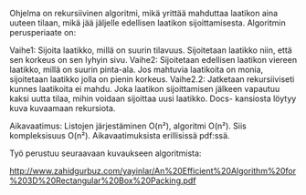 Ohjelma on rekursiivinen algoritmi, mikä yrittää mahduttaa laatikon aina uuteen tilaan, mikä jää jäljelle edellisen laatikon sijoittamisesta. Algoritmin perusperiaate on:

Vaihe1: Sijoita laatikko, millä on suurin tilavuus. Sijoitetaan laatikko niin, että sen korkeus on sen lyhyin sivu.
Vaihe2: Sijoitetaan edellisen laatikon viereen laatikko, millä on suurin pinta-ala. Jos mahtuvia laatikoita on monia, sijoitetaan laatikko jolla on pienin korkeus.
Vaihe2.2: Jatketaan rekursiiviseti kunnes laatikoita ei mahdu. Joka laatikon sijoittamisen jälkeen vapautuu kaksi uutta tilaa, mihin voidaan sijoittaa uusi laatikko. Docs- kansiosta löytyy kuva kuvaamaan rekursiota.


Aikavaatimus:
Listojen järjestäminen O(n²), algoritmi O(n²). Siis kompleksisuus O(n²). Aikavaatimuksista erillisissä pdf:ssä.




Työ perustuu seuraavaan kuvaukseen algoritmista:

http://www.zahidgurbuz.com/yayinlar/An%20Efficient%20Algorithm%20for%203D%20Rectangular%20Box%20Packing.pdf
